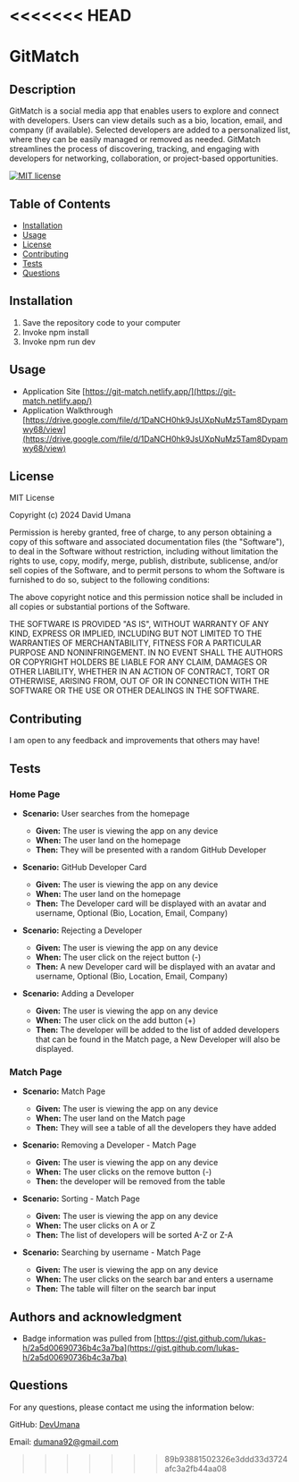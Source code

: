 <<<<<<< HEAD
=======
# GitMatch

## Description

GitMatch is a social media app that enables users to explore and connect with developers. Users can view details such as a bio, location, email, and company (if available). Selected developers are added to a personalized list, where they can be easily managed or removed as needed. GitMatch streamlines the process of discovering, tracking, and engaging with developers for networking, collaboration, or project-based opportunities.

[![MIT license](https://img.shields.io/badge/License-MIT-yellow.svg)](https://opensource.org/licenses/MIT)

## Table of Contents

- [Installation](#installation)
- [Usage](#usage)
- [License](#license)
- [Contributing](#contributing)
- [Tests](#tests)
- [Questions](#questions)

## Installation

1. Save the repository code to your computer
2. Invoke npm install
3. Invoke npm run dev

## Usage

- Application Site [https://git-match.netlify.app/](https://git-match.netlify.app/)
- Application Walkthrough [https://drive.google.com/file/d/1DaNCH0hk9JsUXpNuMz5Tam8Dypamwy68/view](https://drive.google.com/file/d/1DaNCH0hk9JsUXpNuMz5Tam8Dypamwy68/view)

## License

MIT License

Copyright (c) 2024 David Umana

Permission is hereby granted, free of charge, to any person obtaining a copy
of this software and associated documentation files (the "Software"), to deal
in the Software without restriction, including without limitation the rights
to use, copy, modify, merge, publish, distribute, sublicense, and/or sell
copies of the Software, and to permit persons to whom the Software is
furnished to do so, subject to the following conditions:

The above copyright notice and this permission notice shall be included in all
copies or substantial portions of the Software.

THE SOFTWARE IS PROVIDED "AS IS", WITHOUT WARRANTY OF ANY KIND, EXPRESS OR
IMPLIED, INCLUDING BUT NOT LIMITED TO THE WARRANTIES OF MERCHANTABILITY,
FITNESS FOR A PARTICULAR PURPOSE AND NONINFRINGEMENT. IN NO EVENT SHALL THE
AUTHORS OR COPYRIGHT HOLDERS BE LIABLE FOR ANY CLAIM, DAMAGES OR OTHER
LIABILITY, WHETHER IN AN ACTION OF CONTRACT, TORT OR OTHERWISE, ARISING FROM,
OUT OF OR IN CONNECTION WITH THE SOFTWARE OR THE USE OR OTHER DEALINGS IN THE
SOFTWARE.

## Contributing

I am open to any feedback and improvements that others may have!

## Tests

### Home Page

- **Scenario:** User searches from the homepage
  - **Given:** The user is viewing the app on any device
  - **When:** The user land on the homepage
  - **Then:** They will be presented with a random GitHub Developer
 
- **Scenario:** GitHub Developer Card
  - **Given:** The user is viewing the app on any device
  - **When:** The user land on the homepage
  - **Then:** The Developer card will be displayed with an avatar and username, Optional (Bio, Location, Email, Company)
 
- **Scenario:** Rejecting a Developer
  - **Given:** The user is viewing the app on any device
  - **When:** The user click on the reject button (-)
  - **Then:** A new Developer card will be displayed with an avatar and username, Optional (Bio, Location, Email, Company)
 
- **Scenario:** Adding a Developer
  - **Given:** The user is viewing the app on any device
  - **When:** The user click on the add button (+)
  - **Then:** The developer will be added to the list of added developers that can be found in the Match page, a New Developer will also be displayed.

### Match Page

- **Scenario:** Match Page
  - **Given:** The user is viewing the app on any device
  - **When:** The user land on the Match page
  - **Then:** They will see a table of all the developers they have added
 
- **Scenario:** Removing a Developer - Match Page
  - **Given:** The user is viewing the app on any device
  - **When:** The user clicks on the remove button (-)
  - **Then:** the developer will be removed from the table
 
- **Scenario:** Sorting - Match Page
  - **Given:** The user is viewing the app on any device
  - **When:** The user clicks on A or Z
  - **Then:** The list of developers will be sorted A-Z or Z-A
 
- **Scenario:** Searching by username - Match Page
  - **Given:** The user is viewing the app on any device
  - **When:** The user clicks on the search bar and enters a username
  - **Then:** The table will filter on the search bar input

## Authors and acknowledgment

- Badge information was pulled from [https://gist.github.com/lukas-h/2a5d00690736b4c3a7ba](https://gist.github.com/lukas-h/2a5d00690736b4c3a7ba)

## Questions

For any questions, please contact me using the information below:

GitHub: [DevUmana](https://github.com/DevUmana)

Email: [dumana92@gmail.com](mailto:dumana92@gmail.com)
>>>>>>> 89b93881502326e3ddd33d3724afc3a2fb44aa08
